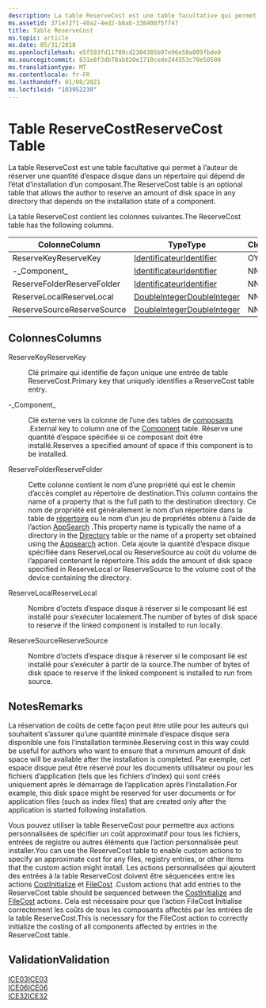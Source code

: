 ```yaml
---
description: La table ReserveCost est une table facultative qui permet à l’auteur de réserver une quantité d’espace disque dans un répertoire qui dépend de l’état d’installation d’un composant.
ms.assetid: 371e72f1-40a2-4ed2-b0ab-33840075ff47
title: Table ReserveCost
ms.topic: article
ms.date: 05/31/2018
ms.openlocfilehash: e5f593fd11789cd2304385b97e96e50a009fbde0
ms.sourcegitcommit: 831e8f3db78ab820e1710cede244553c70e50500
ms.translationtype: MT
ms.contentlocale: fr-FR
ms.lasthandoff: 01/08/2021
ms.locfileid: "103952230"
---
```

# <a name="reservecost-table"></a><span data-ttu-id="cb52a-103">Table ReserveCost</span><span class="sxs-lookup"><span data-stu-id="cb52a-103">ReserveCost Table</span></span>

<span data-ttu-id="cb52a-104">La table ReserveCost est une table facultative qui permet à l’auteur de réserver une quantité d’espace disque dans un répertoire qui dépend de l’état d’installation d’un composant.</span><span class="sxs-lookup"><span data-stu-id="cb52a-104">The ReserveCost table is an optional table that allows the author to reserve an amount of disk space in any directory that depends on the installation state of a component.</span></span>

<span data-ttu-id="cb52a-105">La table ReserveCost contient les colonnes suivantes.</span><span class="sxs-lookup"><span data-stu-id="cb52a-105">The ReserveCost table has the following columns.</span></span>



| <span data-ttu-id="cb52a-106">Colonne</span><span class="sxs-lookup"><span data-stu-id="cb52a-106">Column</span></span>        | <span data-ttu-id="cb52a-107">Type</span><span class="sxs-lookup"><span data-stu-id="cb52a-107">Type</span></span>                               | <span data-ttu-id="cb52a-108">Clé</span><span class="sxs-lookup"><span data-stu-id="cb52a-108">Key</span></span> | <span data-ttu-id="cb52a-109">Nullable</span><span class="sxs-lookup"><span data-stu-id="cb52a-109">Nullable</span></span> |
|---------------|------------------------------------|-----|----------|
| <span data-ttu-id="cb52a-110">ReserveKey</span><span class="sxs-lookup"><span data-stu-id="cb52a-110">ReserveKey</span></span>    | [<span data-ttu-id="cb52a-111">Identificateur</span><span class="sxs-lookup"><span data-stu-id="cb52a-111">Identifier</span></span>](identifier.md)       | <span data-ttu-id="cb52a-112">O</span><span class="sxs-lookup"><span data-stu-id="cb52a-112">Y</span></span>   | <span data-ttu-id="cb52a-113">N</span><span class="sxs-lookup"><span data-stu-id="cb52a-113">N</span></span>        |
| <span data-ttu-id="cb52a-114">-\_</span><span class="sxs-lookup"><span data-stu-id="cb52a-114">Component\_</span></span>   | [<span data-ttu-id="cb52a-115">Identificateur</span><span class="sxs-lookup"><span data-stu-id="cb52a-115">Identifier</span></span>](identifier.md)       | <span data-ttu-id="cb52a-116">N</span><span class="sxs-lookup"><span data-stu-id="cb52a-116">N</span></span>   | <span data-ttu-id="cb52a-117">N</span><span class="sxs-lookup"><span data-stu-id="cb52a-117">N</span></span>        |
| <span data-ttu-id="cb52a-118">ReserveFolder</span><span class="sxs-lookup"><span data-stu-id="cb52a-118">ReserveFolder</span></span> | [<span data-ttu-id="cb52a-119">Identificateur</span><span class="sxs-lookup"><span data-stu-id="cb52a-119">Identifier</span></span>](identifier.md)       | <span data-ttu-id="cb52a-120">N</span><span class="sxs-lookup"><span data-stu-id="cb52a-120">N</span></span>   | <span data-ttu-id="cb52a-121">O</span><span class="sxs-lookup"><span data-stu-id="cb52a-121">Y</span></span>        |
| <span data-ttu-id="cb52a-122">ReserveLocal</span><span class="sxs-lookup"><span data-stu-id="cb52a-122">ReserveLocal</span></span>  | [<span data-ttu-id="cb52a-123">DoubleInteger</span><span class="sxs-lookup"><span data-stu-id="cb52a-123">DoubleInteger</span></span>](doubleinteger.md) | <span data-ttu-id="cb52a-124">N</span><span class="sxs-lookup"><span data-stu-id="cb52a-124">N</span></span>   | <span data-ttu-id="cb52a-125">N</span><span class="sxs-lookup"><span data-stu-id="cb52a-125">N</span></span>        |
| <span data-ttu-id="cb52a-126">ReserveSource</span><span class="sxs-lookup"><span data-stu-id="cb52a-126">ReserveSource</span></span> | [<span data-ttu-id="cb52a-127">DoubleInteger</span><span class="sxs-lookup"><span data-stu-id="cb52a-127">DoubleInteger</span></span>](doubleinteger.md) | <span data-ttu-id="cb52a-128">N</span><span class="sxs-lookup"><span data-stu-id="cb52a-128">N</span></span>   | <span data-ttu-id="cb52a-129">N</span><span class="sxs-lookup"><span data-stu-id="cb52a-129">N</span></span>        |



 

## <a name="columns"></a><span data-ttu-id="cb52a-130">Colonnes</span><span class="sxs-lookup"><span data-stu-id="cb52a-130">Columns</span></span>

<dl> <dt>

<span data-ttu-id="cb52a-131"><span id="ReserveKey"></span><span id="reservekey"></span><span id="RESERVEKEY"></span>ReserveKey</span><span class="sxs-lookup"><span data-stu-id="cb52a-131"><span id="ReserveKey"></span><span id="reservekey"></span><span id="RESERVEKEY"></span>ReserveKey</span></span>
</dt> <dd>

<span data-ttu-id="cb52a-132">Clé primaire qui identifie de façon unique une entrée de table ReserveCost.</span><span class="sxs-lookup"><span data-stu-id="cb52a-132">Primary key that uniquely identifies a ReserveCost table entry.</span></span>

</dd> <dt>

<span data-ttu-id="cb52a-133"><span id="Component_"></span><span id="component_"></span><span id="COMPONENT_"></span>-\_</span><span class="sxs-lookup"><span data-stu-id="cb52a-133"><span id="Component_"></span><span id="component_"></span><span id="COMPONENT_"></span>Component\_</span></span>
</dt> <dd>

<span data-ttu-id="cb52a-134">Clé externe vers la colonne de l’une des tables de [composants](component-table.md) .</span><span class="sxs-lookup"><span data-stu-id="cb52a-134">External key to column one of the [Component](component-table.md) table.</span></span> <span data-ttu-id="cb52a-135">Réserve une quantité d’espace spécifiée si ce composant doit être installé.</span><span class="sxs-lookup"><span data-stu-id="cb52a-135">Reserves a specified amount of space if this component is to be installed.</span></span>

</dd> <dt>

<span data-ttu-id="cb52a-136"><span id="ReserveFolder"></span><span id="reservefolder"></span><span id="RESERVEFOLDER"></span>ReserveFolder</span><span class="sxs-lookup"><span data-stu-id="cb52a-136"><span id="ReserveFolder"></span><span id="reservefolder"></span><span id="RESERVEFOLDER"></span>ReserveFolder</span></span>
</dt> <dd>

<span data-ttu-id="cb52a-137">Cette colonne contient le nom d’une propriété qui est le chemin d’accès complet au répertoire de destination.</span><span class="sxs-lookup"><span data-stu-id="cb52a-137">This column contains the name of a property that is the full path to the destination directory.</span></span> <span data-ttu-id="cb52a-138">Ce nom de propriété est généralement le nom d’un répertoire dans la table de [répertoire](directory-table.md) ou le nom d’un jeu de propriétés obtenu à l’aide de l’action [AppSearch](appsearch-action.md) .</span><span class="sxs-lookup"><span data-stu-id="cb52a-138">This property name is typically the name of a directory in the [Directory](directory-table.md) table or the name of a property set obtained using the [Appsearch](appsearch-action.md) action.</span></span> <span data-ttu-id="cb52a-139">Cela ajoute la quantité d’espace disque spécifiée dans ReserveLocal ou ReserveSource au coût du volume de l’appareil contenant le répertoire.</span><span class="sxs-lookup"><span data-stu-id="cb52a-139">This adds the amount of disk space specified in ReserveLocal or ReserveSource to the volume cost of the device containing the directory.</span></span>

</dd> <dt>

<span data-ttu-id="cb52a-140"><span id="ReserveLocal"></span><span id="reservelocal"></span><span id="RESERVELOCAL"></span>ReserveLocal</span><span class="sxs-lookup"><span data-stu-id="cb52a-140"><span id="ReserveLocal"></span><span id="reservelocal"></span><span id="RESERVELOCAL"></span>ReserveLocal</span></span>
</dt> <dd>

<span data-ttu-id="cb52a-141">Nombre d’octets d’espace disque à réserver si le composant lié est installé pour s’exécuter localement.</span><span class="sxs-lookup"><span data-stu-id="cb52a-141">The number of bytes of disk space to reserve if the linked component is installed to run locally.</span></span>

</dd> <dt>

<span data-ttu-id="cb52a-142"><span id="ReserveSource"></span><span id="reservesource"></span><span id="RESERVESOURCE"></span>ReserveSource</span><span class="sxs-lookup"><span data-stu-id="cb52a-142"><span id="ReserveSource"></span><span id="reservesource"></span><span id="RESERVESOURCE"></span>ReserveSource</span></span>
</dt> <dd>

<span data-ttu-id="cb52a-143">Nombre d’octets d’espace disque à réserver si le composant lié est installé pour s’exécuter à partir de la source.</span><span class="sxs-lookup"><span data-stu-id="cb52a-143">The number of bytes of disk space to reserve if the linked component is installed to run from source.</span></span>

</dd> </dl>

## <a name="remarks"></a><span data-ttu-id="cb52a-144">Notes</span><span class="sxs-lookup"><span data-stu-id="cb52a-144">Remarks</span></span>

<span data-ttu-id="cb52a-145">La réservation de coûts de cette façon peut être utile pour les auteurs qui souhaitent s’assurer qu’une quantité minimale d’espace disque sera disponible une fois l’installation terminée.</span><span class="sxs-lookup"><span data-stu-id="cb52a-145">Reserving cost in this way could be useful for authors who want to ensure that a minimum amount of disk space will be available after the installation is completed.</span></span> <span data-ttu-id="cb52a-146">Par exemple, cet espace disque peut être réservé pour les documents utilisateur ou pour les fichiers d’application (tels que les fichiers d’index) qui sont créés uniquement après le démarrage de l’application après l’installation.</span><span class="sxs-lookup"><span data-stu-id="cb52a-146">For example, this disk space might be reserved for user documents or for application files (such as index files) that are created only after the application is started following installation.</span></span>

<span data-ttu-id="cb52a-147">Vous pouvez utiliser la table ReserveCost pour permettre aux actions personnalisées de spécifier un coût approximatif pour tous les fichiers, entrées de registre ou autres éléments que l’action personnalisée peut installer.</span><span class="sxs-lookup"><span data-stu-id="cb52a-147">You can use the ReserveCost table to enable custom actions to specify an approximate cost for any files, registry entries, or other items that the custom action might install.</span></span> <span data-ttu-id="cb52a-148">Les actions personnalisées qui ajoutent des entrées à la table ReserveCost doivent être séquencées entre les actions [CostInitialize](costinitialize-action.md) et [FileCost](filecost-action.md) .</span><span class="sxs-lookup"><span data-stu-id="cb52a-148">Custom actions that add entries to the ReserveCost table should be sequenced between the [CostInitialize](costinitialize-action.md) and [FileCost](filecost-action.md) actions.</span></span> <span data-ttu-id="cb52a-149">Cela est nécessaire pour que l’action FileCost Initialise correctement les coûts de tous les composants affectés par les entrées de la table ReserveCost.</span><span class="sxs-lookup"><span data-stu-id="cb52a-149">This is necessary for the FileCost action to correctly initialize the costing of all components affected by entries in the ReserveCost table.</span></span>

## <a name="validation"></a><span data-ttu-id="cb52a-150">Validation</span><span class="sxs-lookup"><span data-stu-id="cb52a-150">Validation</span></span>

<dl>

[<span data-ttu-id="cb52a-151">ICE03</span><span class="sxs-lookup"><span data-stu-id="cb52a-151">ICE03</span></span>](ice03.md)  
[<span data-ttu-id="cb52a-152">ICE06</span><span class="sxs-lookup"><span data-stu-id="cb52a-152">ICE06</span></span>](ice06.md)  
[<span data-ttu-id="cb52a-153">ICE32</span><span class="sxs-lookup"><span data-stu-id="cb52a-153">ICE32</span></span>](ice32.md)  
</dl>

 

 



